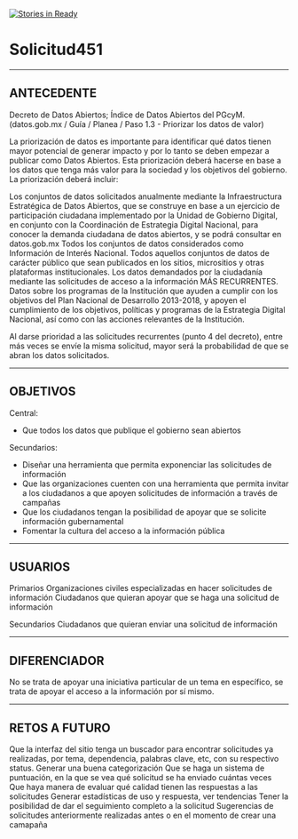 [![Stories in Ready](https://badge.waffle.io/CodeandoMexico/solicitud451.png?label=ready&title=Ready)](https://waffle.io/CodeandoMexico/solicitud451)
# Solicitud451

-----------------------------------------------------------------
ANTECEDENTE
-----------------------------------------------------------------

Decreto de Datos Abiertos; Índice de Datos Abiertos del PGcyM.
(datos.gob.mx / Guía / Planea / Paso 1.3 - Priorizar los datos de valor)

La priorización de datos es importante para identificar qué datos tienen mayor potencial de generar impacto y por lo tanto se deben empezar a publicar como Datos Abiertos. Esta priorización deberá hacerse en base a los datos que tenga más valor para la sociedad y los objetivos del gobierno. La priorización deberá incluir:

Los conjuntos de datos solicitados anualmente mediante la Infraestructura Estratégica de Datos Abiertos, que se construye en base a un ejercicio de participación ciudadana implementado por la Unidad de Gobierno Digital, en conjunto con la Coordinación de Estrategia Digital Nacional, para conocer la demanda ciudadana de datos abiertos, y se podrá consultar en datos.gob.mx
Todos los conjuntos de datos considerados como Información de Interés Nacional.
Todos aquellos conjuntos de datos de carácter público que sean publicados en los sitios, micrositios y otras plataformas institucionales.
Los datos demandados por la ciudadanía mediante las solicitudes de acceso a la información MÁS RECURRENTES.
Datos sobre los programas de la Institución que ayuden a cumplir con los objetivos del Plan Nacional de Desarrollo 2013-2018, y apoyen el cumplimiento de los objetivos, políticas y programas de la Estrategia Digital Nacional, así como con las acciones relevantes de la Institución.

Al darse prioridad a las solicitudes recurrentes (punto 4 del decreto), entre más veces se envíe la misma solicitud, mayor será la probabilidad de que se abran los datos solicitados.

-----------------------------------------------------------------
OBJETIVOS
-----------------------------------------------------------------

Central: 
- Que todos los datos que publique el gobierno sean abiertos

Secundarios: 
- Diseñar una herramienta que permita exponenciar las solicitudes de información
- Que las organizaciones cuenten con una herramienta que permita invitar a los ciudadanos a que apoyen solicitudes de información a través de campañas
- Que los ciudadanos tengan la posibilidad de apoyar que se solicite información gubernamental
- Fomentar la cultura del acceso a la información pública

-----------------------------------------------------------------
USUARIOS
-----------------------------------------------------------------

Primarios
Organizaciones civiles especializadas en hacer solicitudes de información
Ciudadanos que quieran apoyar que se haga una solicitud de información

Secundarios
Ciudadanos que quieran enviar una solicitud de información

-----------------------------------------------------------------
DIFERENCIADOR
-----------------------------------------------------------------

No se trata de apoyar una iniciativa particular de un tema en específico, se trata de apoyar el acceso a la información por sí mismo.

-----------------------------------------------------------------
RETOS A FUTURO
-----------------------------------------------------------------

Que la interfaz del sitio tenga un buscador para encontrar solicitudes ya realizadas, por tema, dependencia, palabras clave, etc, con su respectivo status. Generar una buena categorización 
Que se haga un sistema de puntuación, en la que se vea qué solicitud se ha enviado cuántas veces 
Que haya manera de evaluar qué calidad tienen las respuestas a las solicitudes
Generar estadísticas de uso y respuesta, ver tendencias 
Tener la posibilidad de dar el seguimiento completo a la solicitud
Sugerencias de solicitudes anteriormente realizadas antes o en el momento de crear una camapaña
